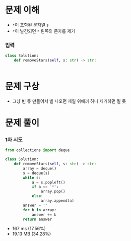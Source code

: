 # 문제 이해
* ```*```이 포함된 문자열 ```s```
* ```*```이 발견되면 ```*``` 왼쪽의 문자를 제거
### 입력
```python
class Solution:
    def removeStars(self, s: str) -> str:
        
```
# 문제 구상
* 그냥 빈 큐 만들어서 별 나오면 제일 위에꺼 하나 제거하면 될 듯
# 문제 풀이
### 1차 시도
```python
from collections import deque

class Solution:
    def removeStars(self, s: str) -> str:
        array = deque()
        s = deque(s)
        while s:
            a = s.popleft()
            if a == '*':
                array.pop()
            else:
                array.append(a)
        answer = ''
        for b in array:
            answer += b
        return answer
```
* 167 ms (17.56%)
* 19.13 MB (34.28%)